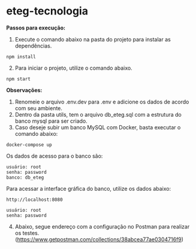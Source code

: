 # eteg-tecnologia

**Passos para execução:**

1. Execute o comando abaixo na pasta do projeto para instalar as dependências.

```
npm install
```

2. Para iniciar o projeto, utilize o comando abaixo.

```
npm start
```

**Observações:**

1. Renomeie o arquivo .env.dev para .env e adicione os dados de acordo com seu ambiente.
2. Dentro da pasta utils, tem o arquivo db_eteg.sql com a estrutura do banco mysql para ser criado.
3. Caso deseje subir um banco MySQL com Docker, basta executar o comando abaixo:

```
docker-compose up
```

Os dados de acesso para o banco são:

```
usuário: root
senha: password
banco: db_eteg
```

Para acessar a interface gráfica do banco, utilize os dados abaixo:

```
http://localhost:8080

usuário: root
senha: password
```

4. Abaixo, segue endereço com a configuração no Postman para realizar os testes.
(https://www.getpostman.com/collections/38abcea77ae0304716f9)
